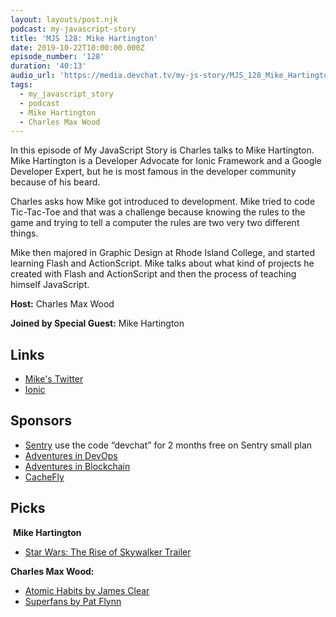 ```yaml
---
layout: layouts/post.njk
podcast: my-javascript-story
title: 'MJS 128: Mike Hartington'
date: 2019-10-22T10:00:00.000Z
episode_number: '128'
duration: '40:13'
audio_url: 'https://media.devchat.tv/my-js-story/MJS_128_Mike_Hartington.mp3'
tags:
  - my_javascript_story
  - podcast
  - Mike Hartington
  - Charles Max Wood
---
```

In this episode of My JavaScript Story is Charles talks to Mike Hartington. Mike Hartington is a Developer Advocate for Ionic Framework and a Google Developer Expert, but he is most famous in the developer community because of his beard. 

Charles asks how Mike got introduced to development. Mike tried to code Tic-Tac-Toe and that was a challenge because knowing the rules to the game and trying to tell a computer the rules are two very two different things. 

Mike then majored in Graphic Design at Rhode Island College, and started learning Flash and ActionScript. Mike talks about what kind of projects he created with Flash and ActionScript and then the process of teaching himself JavaScript. 

**Host:** Charles Max Wood

**Joined by Special Guest:** Mike Hartington

## Links

* [Mike's Twitter](https://twitter.com/mhartington)
* [Ionic](https://twitter.com/Ionicframework)

## Sponsors

* [Sentry](https://sentry.io/) use the code “devchat” for 2 months free on Sentry small plan
* [Adventures in DevOps](https://devchat.tv/adventures-in-devops/)
* [Adventures in Blockchain](https://devchat.tv/adventures-in-blockchain/)
* [CacheFly](https://www.cachefly.com/)

## Picks

 **Mike Hartington**

* [Star Wars: The Rise of Skywalker Trailer ](https://www.youtube.com/watch?v=3n1T3HxHd7Y)

**Charles Max Wood:**

* [Atomic Habits by James Clear](https://www.amazon.com/Atomic-Habits-Proven-Build-Break/dp/0735211299)
* [Superfans  by Pat Flynn ](https://www.amazon.com/Superfans-Stand-Tribe-Successful-Business/dp/1949709469)
